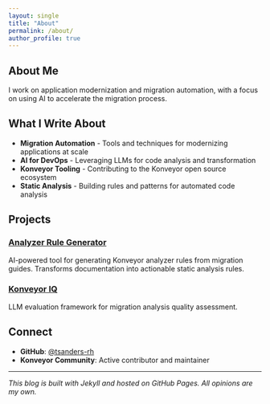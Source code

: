 ```yaml
---
layout: single
title: "About"
permalink: /about/
author_profile: true
---
```


## About Me

I work on application modernization and migration automation, with a focus on using AI to accelerate the migration process.

## What I Write About

- **Migration Automation** - Tools and techniques for modernizing applications at scale
- **AI for DevOps** - Leveraging LLMs for code analysis and transformation
- **Konveyor Tooling** - Contributing to the Konveyor open source ecosystem
- **Static Analysis** - Building rules and patterns for automated code analysis

## Projects

### [Analyzer Rule Generator](https://github.com/tsanders-rh/analyzer-rule-generator)
AI-powered tool for generating Konveyor analyzer rules from migration guides. Transforms documentation into actionable static analysis rules.

### [Konveyor IQ](https://github.com/tsanders-rh/konveyor-iq)
LLM evaluation framework for migration analysis quality assessment.

## Connect

- **GitHub**: [@tsanders-rh](https://github.com/tsanders-rh)
- **Konveyor Community**: Active contributor and maintainer

---

*This blog is built with Jekyll and hosted on GitHub Pages. All opinions are my own.*
